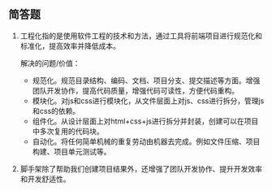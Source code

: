 ## 简答题

1. 工程化指的是使用软件工程的技术和方法，通过工具将前端项目进行规范化和标准化，提高效率并降低成本。

   解决的问题/价值：

   + 规范化。规范目录结构、编码、文档、项目分支、提交描述等方面。增强团队开发协作，提高代码质量，增强代码可读性，方便代码重构。
   + 模块化。对js和css进行模块化，从文件层面上对js、css进行拆分，管理js和css的依赖。
   + 组件化。从设计层面上对html+css+js进行拆分并封装，创建可以在项目中多次复用的代码块。
   + 自动化。将任何简单机械的重复劳动由机器去完成。例如文件压缩、项目构建、项目单元测试等。

2. 脚手架除了帮助我们创建项目结果外，还增强了团队开发协作、提升开发效率和开发舒适性。

